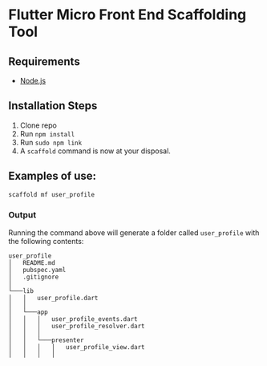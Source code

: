 # Flutter Micro Front End Scaffolding Tool

## Requirements

* [Node.js](http://nodejs.org/)

## Installation Steps

1. Clone repo
2. Run `npm install`
3. Run `sudo npm link`
4. A `scaffold` command is now at your disposal.

## Examples of use:

```bash
scaffold mf user_profile
```

### Output
Running the command above will generate a folder called `user_profile` with the following contents:

```
user_profile
│   README.md
│   pubspec.yaml
│   .gitignore
│   
└───lib
│   │   user_profile.dart
│   │
│   └───app
│   │   │   user_profile_events.dart
│   │   │   user_profile_resolver.dart
│   │   │   
│   │   └───presenter
│   │   │   │   user_profile_view.dart
│   │   │   │      

```

